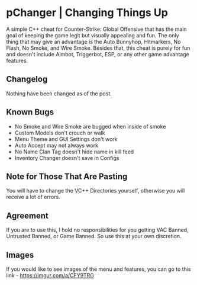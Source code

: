 # pChanger | Changing Things Up
A simple C++ cheat for Counter-Strike: Global Offensive that has the main goal of keeping the game legit but visually appealing and fun. The only thing that may give an advantage is the Auto Bunnyhop, Hitmarkers, No Flash, No Smoke, and Wire Smoke. Besides that, this cheat is purely for fun and doesn't include Aimbot, Triggerbot, ESP, or any other game advantage features.
## Changelog
Nothing have been changed as of the post.
## Known Bugs
- No Smoke and Wire Smoke are bugged when inside of smoke
- Custom Models don't crouch or walk
- Menu Theme and GUI Settings don't work
- Auto Accept may not always work
- No Name Clan Tag doesn't hide name in kill feed
- Inventory Changer doesn't save in Configs
## Note for Those That Are Pasting
You will have to change the VC++ Directories yourself, otherwise you will receive a lot of errors.
## Agreement
If you are to use this, I hold no responsibilities for you getting VAC Banned, Untrusted Banned, or Game Banned. So use this at your own discretion.
## Images
If you would like to see images of the menu and features, you can go to this link - https://imgur.com/a/CFY9TRG
